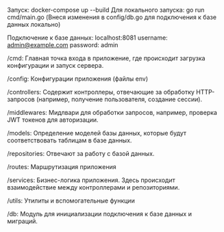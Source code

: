 Запуск: docker-compose up --build
Для локального запуска: go run cmd/main.go (Внеся изменения в config/db.go для подключения к базе данных локально)

Подключение к базе данных:
    localhost:8081
        username: admin@example.com
        password: admin
    
/cmd: Главная точка входа в приложение, где происходит загрузка конфигурации и запуск сервера.

/config: Конфигурации приложения (файлы env)

/controllers: Содержит контроллеры, отвечающие за обработку HTTP-запросов (например, получение пользователя, создание сессии).

/middlewares: Мидлвари для обработки запросов, например, проверка JWT токенов для авторизации.

/models: Определение моделей базы данных, которые будут соответствовать таблицам в базе данных.

/repositories: Отвечают за работу с базой данных.

/routes: Маршрутизация приложения

/services: Бизнес-логика приложения. Здесь происходит взаимодействие между контроллерами и репозиториями.

/utils: Утилиты и вспомогательные функции

/db: Модуль для инициализации подключения к базе данных и миграций.